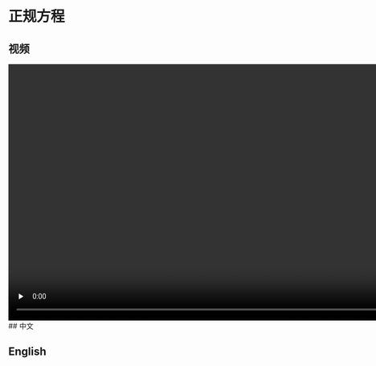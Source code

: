 # 正规方程
## 视频
<video height=510 width=900 controls="controls" preload="none">
      <source src="amWiki/videos/001/02-Week2/1 Linear Regression with Multiple Variables/6-Normal Equation.mp4" type="video/mp4">
</video>
## 中文

## English
